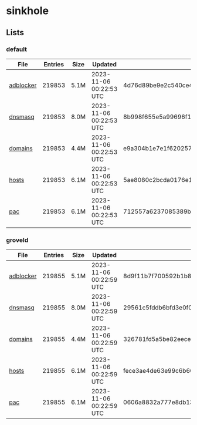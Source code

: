 # sinkhole

## Lists

### default

|File|Entries|Size|Updated|Hash|
|-|-|-|-|-|
|[adblocker](https://raw.githubusercontent.com/groveld/sinkhole/lists/default/adblocker.txt)|219853|5.1M|2023-11-06 00:22:53 UTC|4d76d89be9e2c540ce4e03406ae7a8cab53ed8ab8305394622e050e0a106309d|
|[dnsmasq](https://raw.githubusercontent.com/groveld/sinkhole/lists/default/dnsmasq.txt)|219853|8.0M|2023-11-06 00:22:53 UTC|8b998f655e5a99696f1ed1444c6675d91effa2a721ea577709f3d75d3b314058|
|[domains](https://raw.githubusercontent.com/groveld/sinkhole/lists/default/domains.txt)|219853|4.4M|2023-11-06 00:22:53 UTC|e9a304b1e7e1f6202576f99ccc470f0a2dcab635845faf1111179804fd826b0f|
|[hosts](https://raw.githubusercontent.com/groveld/sinkhole/lists/default/hosts.txt)|219853|6.1M|2023-11-06 00:22:53 UTC|5ae8080c2bcda0176e1f87a413d25e1f6b4e3c19c6d4f2c8f9c5355a8cc6ab16|
|[pac](https://raw.githubusercontent.com/groveld/sinkhole/lists/default/pac.txt)|219853|6.1M|2023-11-06 00:22:53 UTC|712557a6237085389b6e073ec07f3b3b251e55b9793a7a15a205254440d16370|

### groveld

|File|Entries|Size|Updated|Hash|
|-|-|-|-|-|
|[adblocker](https://raw.githubusercontent.com/groveld/sinkhole/lists/groveld/adblocker.txt)|219855|5.1M|2023-11-06 00:22:59 UTC|8d9f11b7f700592b1b8d19baa74ab74c9c86beb2a1d4d65dc6420e8c1d358b74|
|[dnsmasq](https://raw.githubusercontent.com/groveld/sinkhole/lists/groveld/dnsmasq.txt)|219855|8.0M|2023-11-06 00:22:59 UTC|29561c5fddb6bfd3e0f09ca22c83747f024738cdd8cc34af7dd535c189c62cea|
|[domains](https://raw.githubusercontent.com/groveld/sinkhole/lists/groveld/domains.txt)|219855|4.4M|2023-11-06 00:22:59 UTC|326781fd5a5be82eeceb6c096b99c2c34fe799d13c2ae79002312230e5aec1ca|
|[hosts](https://raw.githubusercontent.com/groveld/sinkhole/lists/groveld/hosts.txt)|219855|6.1M|2023-11-06 00:22:59 UTC|fece3ae4de63e99c6b6644e43db3bb6f8f50d8b416da3f66fbaafd3447026e76|
|[pac](https://raw.githubusercontent.com/groveld/sinkhole/lists/groveld/pac.txt)|219855|6.1M|2023-11-06 00:22:59 UTC|0606a8832a777e8db133f309adc3472fabb138f69a2e928c806819ee61a88f14|
